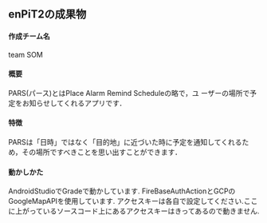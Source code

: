 ## enPiT2の成果物
#### 作成チーム名
team SOM

#### 概要
 PARS(パース)とはPlace Alarm Remind Scheduleの略で，ユ ーザーの場所で予定をお知らせしてくれるアプリです．

#### 特徴
 PARSは「日時」ではなく「目的地」に近づいた時に予定を通知してくれるため，その場所ですべきことを思い出すことができます．
 
 #### 動かしかた
 AndroidStudioでGradeで動かしています.
 FireBaseAuthActionとGCPのGoogleMapAPIを使用しています.
 アクセスキーは各自で設定してください.ここに上がっているソースコード上にあるアクセスキーはきってあるので動きません.


